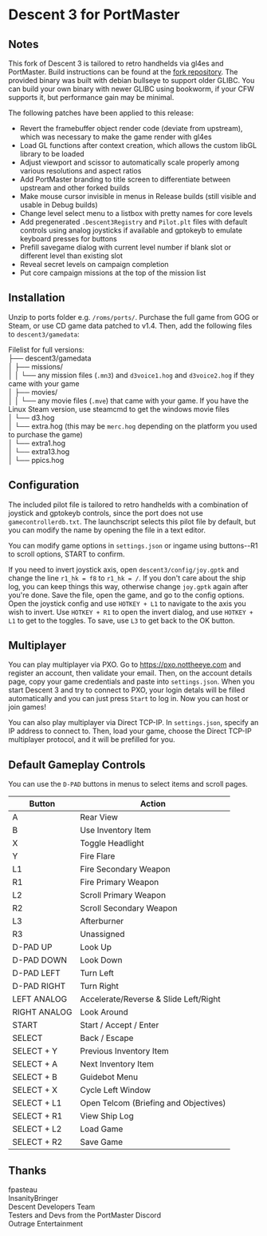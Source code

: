 # Descent 3 for PortMaster

## Notes
This fork of Descent 3 is tailored to retro handhelds via gl4es and PortMaster. Build instructions can be found at the [fork repository](https://github.com/JeodC/Descent3). The provided binary was built with debian bullseye to support older GLIBC. You can build your own binary with newer GLIBC using bookworm, if your CFW supports it, but performance gain may be minimal.

The following patches have been applied to this release:

- Revert the framebuffer object render code (deviate from upstream), which was necessary to make the game render with gl4es
- Load GL functions after context creation, which allows the custom libGL library to be loaded
- Adjust viewport and scissor to automatically scale properly among various resolutions and aspect ratios
- Add PortMaster branding to title screen to differentiate between upstream and other forked builds
- Make mouse cursor invisible in menus in Release builds (still visible and usable in Debug builds)
- Change level select menu to a listbox with pretty names for core levels
- Add pregenerated `.Descent3Registry` and `Pilot.plt` files with default controls using analog joysticks if available and gptokeyb to emulate keyboard presses for buttons
- Prefill savegame dialog with current level number if blank slot or different level than existing slot
- Reveal secret levels on campaign completion
- Put core campaign missions at the top of the mission list

## Installation
Unzip to ports folder e.g. `/roms/ports/`. Purchase the full game from GOG or Steam, or use CD game data patched to v1.4. Then, add the following files to `descent3/gamedata`:

Filelist for full versions:  
├── descent3/gamedata  
│   ├── missions/  
│   │ └── any mission files (`.mn3`) and `d3voice1.hog` and `d3voice2.hog` if they came with your game  
│   ├── movies/  
│   │ └── any movie files (`.mve`) that came with your game. If you have the Linux Steam version, use steamcmd to get the windows movie files  
│   └── d3.hog  
│   └── extra.hog (this may be `merc.hog` depending on the platform you used to purchase the game)  
│   └── extra1.hog  
│   └── extra13.hog  
│   └── ppics.hog  

## Configuration
The included pilot file is tailored to retro handhelds with a combination of joystick and gptokeyb controls, since the port does not use `gamecontrollerdb.txt`. The launchscript selects this pilot file by default, 
but you can modify the name by opening the file in a text editor.

You can modify game options in `settings.json` or ingame using buttons--R1 to scroll options, START to confirm.

If you need to invert joystick axis, open `descent3/config/joy.gptk` and change the line `r1_hk = f8` to `r1_hk = /`. If you don't care about the ship log, you can keep things this way, otherwise change `joy.gptk` again after you're done. Save the file, open the game, and go to the config options. Open the joystick config and use `HOTKEY + L1` to navigate to the axis you wish to invert. Use `HOTKEY + R1` to open the invert dialog, and use `HOTKEY + L1` to get to the toggles. To save, use `L3` to get back to the OK button.

## Multiplayer
You can play multiplayer via PXO. Go to https://pxo.nottheeye.com and register an account, then validate your email. Then, on the account details page, copy your game credentials and paste into `settings.json`. When you start Descent 3 and try to connect to PXO, your login detals will be filled automatically and you can just press `Start` to log in. Now you can host or join games!

You can also play multiplayer via Direct TCP-IP. In `settings.json`, specify an IP address to connect to. Then, load your game, choose the Direct TCP-IP multiplayer protocol, and it will be prefilled for you.

## Default Gameplay Controls
You can use the `D-PAD` buttons in menus to select items and scroll pages.

| Button | Action |
|--|--| 
|A|Rear View|
|B|Use Inventory Item|
|X|Toggle Headlight|
|Y|Fire Flare|
|L1|Fire Secondary Weapon|
|R1|Fire Primary Weapon|
|L2|Scroll Primary Weapon|
|R2|Scroll Secondary Weapon|
|L3|Afterburner|
|R3|Unassigned|
|D-PAD UP|Look Up|
|D-PAD DOWN|Look Down|
|D-PAD LEFT|Turn Left|
|D-PAD RIGHT|Turn Right|
|LEFT ANALOG|Accelerate/Reverse & Slide Left/Right|
|RIGHT ANALOG|Look Around|
|START|Start / Accept / Enter|
|SELECT|Back / Escape|
|SELECT + Y|Previous Inventory Item|
|SELECT + A|Next Inventory Item|
|SELECT + B|Guidebot Menu|
|SELECT + X|Cycle Left Window|
|SELECT + L1|Open Telcom (Briefing and Objectives)|
|SELECT + R1|View Ship Log|
|SELECT + L2|Load Game|
|SELECT + R2|Save Game|

## Thanks
fpasteau  
InsanityBringer  
Descent Developers Team  
Testers and Devs from the PortMaster Discord  
Outrage Entertainment  
